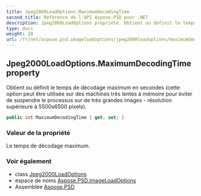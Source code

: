 ```yaml
---
title: Jpeg2000LoadOptions.MaximumDecodingTime
second_title: Référence de l'API Aspose.PSD pour .NET
description: Jpeg2000LoadOptions propriété. Obtient ou définit le temps de décodage maximum en secondes cette option peut être utilisée sur des machines très lentes à mémoire pour éviter de suspendre le processus sur de très grandes images  résolution supérieure à 5500x6500 pixels.
type: docs
weight: 20
url: /fr/net/aspose.psd.imageloadoptions/jpeg2000loadoptions/maximumdecodingtime/
---
```

## Jpeg2000LoadOptions.MaximumDecodingTime property

Obtient ou définit le temps de décodage maximum en secondes (cette option peut être utilisée sur des machines très lentes à mémoire pour éviter de suspendre le processus sur de très grandes images - résolution supérieure à 5500x6500 pixels).

```csharp
public int MaximumDecodingTime { get; set; }
```

### Valeur de la propriété

Le temps de décodage maximum.

### Voir également

* class [Jpeg2000LoadOptions](../)
* espace de noms [Aspose.PSD.ImageLoadOptions](../../jpeg2000loadoptions/)
* Assemblée [Aspose.PSD](../../../)


